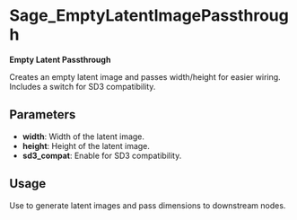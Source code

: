 # Sage_EmptyLatentImagePassthrough

**Empty Latent Passthrough**

Creates an empty latent image and passes width/height for easier wiring. Includes a switch for SD3 compatibility.

## Parameters
- **width**: Width of the latent image.
- **height**: Height of the latent image.
- **sd3_compat**: Enable for SD3 compatibility.

## Usage
Use to generate latent images and pass dimensions to downstream nodes.
